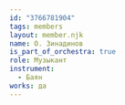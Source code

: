 ```yaml
---
id: "3766781904"
tags: members
layout: member.njk
name: О. Зинадинов
is_part_of_orchestra: true
role: Музыкант
instrument:
  - Баян
works: да
---
```

